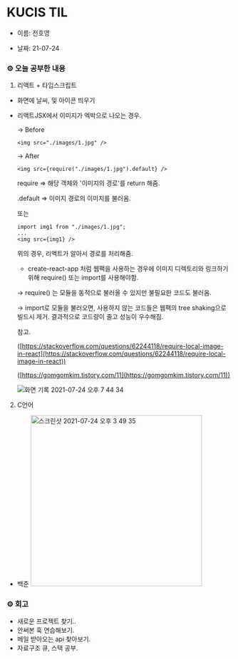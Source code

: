 # KUCIS TIL

- 이름: 전호영

- 날짜: 21-07-24

### ⚙️ 오늘 공부한 내용

1. 리액트 + 타입스크립트

- 화면에 날씨, 및 아이콘 띄우기
- 리액트JSX에서 이미지가 엑박으로 나오는 경우.

  → Before

  ```tsx
  <img src="./images/1.jpg" />
  ```

  → After

  ```tsx
  <img src={require("./images/1.jpg").default} />
  ```

  require ⇒ 해당 객체와 '이미지의 경로'를 return 해줌.

  .default ⇒ 이미지 경로의 이미지를 불러옴.

  또는

  ```tsx
  import img1 from "./images/1.jpg";
  ...
  <img src={img1} />
  ```

  위의 경우, 리액트가 알아서 경로를 처리해줌.

  - create-react-app 처럼 웹팩을 사용하는 경우에 이미지 디렉토리와 링크하기 위해 require() 또는 import를 사용해야함.

  → require() 는 모듈을 동적으로 불러올 수 있지만 불필요한 코드도 불러옴.

  → import로 모듈을 불러오면, 사용하지 않는 코드들은 웹팩의 tree shaking으로 빌드시 제거. 결과적으로 코드량이 줄고 성능이 우수해짐.

  참고.

  ([https://stackoverflow.com/questions/62244118/require-local-image-in-react](https://stackoverflow.com/questions/62244118/require-local-image-in-react))

  ([https://gomgomkim.tistory.com/11](https://gomgomkim.tistory.com/11))

  ![화면 기록 2021-07-24 오후 7 44 34](https://user-images.githubusercontent.com/78394999/126870441-1371da9d-3887-467e-b639-905a690eaf1b.gif)

2. C언어

- 백준
  <img width="384" alt="스크린샷 2021-07-24 오후 3 49 35" src="https://user-images.githubusercontent.com/78394999/126870522-988c30b8-92b9-4c15-9f13-8e9f573505a6.png">

### ⚙️ 회고

- 새로운 프로젝트 찾기..
- 안써본 훅 연습해보기.
- 메일 받아오는 api 찾아보기.
- 자료구조 큐, 스택 공부.
